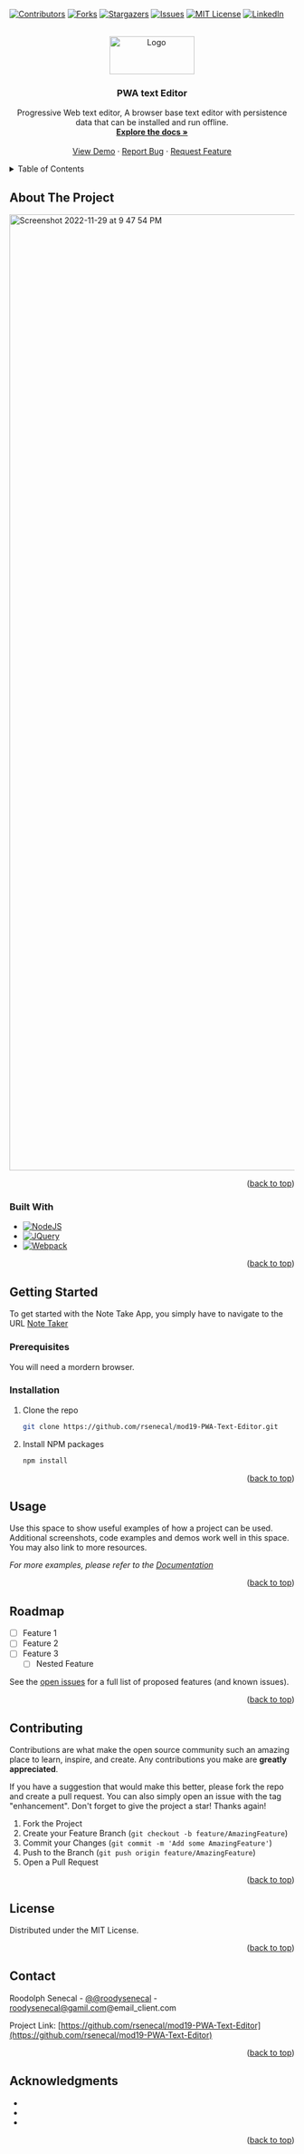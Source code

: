 <!-- Improved compatibility of back to top link: See: https://github.com/othneildrew/Best-README-Template/pull/73 -->
<!-- REPLACE  "mod19-PWA-Text-Editor" with the name of the project on github
		REPLACE: "PWA text Editor" with the literal name of the project
		REPLACE  "Progressive Web text editor, A browser base text editor with persistence data that can be installed and run offline." with a brief description of your project --> 

<a name="readme-top"></a>
[![Contributors][contributors-shield]][contributors-url]
[![Forks][forks-shield]][forks-url]
[![Stargazers][stars-shield]][stars-url]
[![Issues][issues-shield]][issues-url]
[![MIT License][license-shield]][license-url]
[![LinkedIn][linkedin-shield]][linkedin-url]



<!-- PROJECT LOGO -->
<br />
<div align="center">
  <a href="https://github.com/rsenecal/mod19-PWA-Text-Editor">
    <img src="https://user-images.githubusercontent.com/50510/204894029-b345fde6-72d9-426e-b36f-3b8e612ad50e.png" alt="Logo" width="150" height="67">
  </a>


<!-- Project Name -->
<h3 align="center">PWA text Editor</h3>

  <p align="center">
    Progressive Web text editor, A browser base text editor with persistence data that can be installed and run offline.
    <br />
    <a href="https://github.com/rsenecal/mod19-PWA-Text-Editor"><strong>Explore the docs »</strong></a>
    <br />
    <br />
    <a href="https://github.com/rsenecal/mod19-PWA-Text-Editor">View Demo</a>
    ·
    <a href="https://github.com/rsenecal/mod19-PWA-Text-Editor/issues">Report Bug</a>
    ·
    <a href="https://github.com/rsenecal/mod19-PWA-Text-Editor/issues">Request Feature</a>
  </p>
</div>



<!-- TABLE OF CONTENTS -->
<details>
  <summary>Table of Contents</summary>
  <ol>
    <li>
      <a href="#about-the-project">About The Project</a>
      <ul>
        <li><a href="#built-with">Built With</a></li>
      </ul>
    </li>
    <li>
      <a href="#getting-started">Getting Started</a>
      <ul>
        <li><a href="#prerequisites">Prerequisites</a></li>
        <li><a href="#installation">Installation</a></li>
      </ul>
    </li>
    <li><a href="#usage">Usage</a></li>
    <li><a href="#roadmap">Roadmap</a></li>
    <li><a href="#contributing">Contributing</a></li>
    <li><a href="#license">License</a></li>
    <li><a href="#contact">Contact</a></li>
    <li><a href="#acknowledgments">Acknowledgments</a></li>
  </ol>
</details>



<!-- ABOUT THE PROJECT -->
## About The Project

<img width="1686" alt="Screenshot 2022-11-29 at 9 47 54 PM" src="https://user-images.githubusercontent.com/50510/204895138-48b285c3-c865-432b-95ea-aed7c57a0587.png">

<p align="right">(<a href="#readme-top">back to top</a>)</p>



### Built With

* [![NodeJS][Node.js]][Node-url]
* [![JQuery][JQuery.com]][JQuery-url]
* [![Webpack][Webpackjs.com]][Webpack-url]

<p align="right">(<a href="#readme-top">back to top</a>)</p>



<!-- GETTING STARTED -->
## Getting Started

To get started with the Note Take App, you simply have to navigate to the URL [Note Taker](https://roody-mod19-PWA-Text-Editor.herokuapp.com/)

### Prerequisites

You will need a mordern browser. 

### Installation

1. Clone the repo
   ```sh
   git clone https://github.com/rsenecal/mod19-PWA-Text-Editor.git
   ```
2. Install NPM packages
   ```sh
   npm install
   ```


<p align="right">(<a href="#readme-top">back to top</a>)</p>

<!-- USAGE EXAMPLES -->
## Usage

Use this space to show useful examples of how a project can be used. Additional screenshots, code examples and demos work well in this space. You may also link to more resources.

_For more examples, please refer to the [Documentation](https://github.com/rsenecal/mod19-PWA-Text-Editor/wiki)_

<p align="right">(<a href="#readme-top">back to top</a>)</p>



<!-- ROADMAP -->
## Roadmap

- [ ] Feature 1
- [ ] Feature 2
- [ ] Feature 3
    - [ ] Nested Feature

See the [open issues](https://github.com/rsenecal/mod19-PWA-Text-Editor/issues) for a full list of proposed features (and known issues).

<p align="right">(<a href="#readme-top">back to top</a>)</p>



<!-- CONTRIBUTING -->
## Contributing

Contributions are what make the open source community such an amazing place to learn, inspire, and create. Any contributions you make are **greatly appreciated**.

If you have a suggestion that would make this better, please fork the repo and create a pull request. You can also simply open an issue with the tag "enhancement".
Don't forget to give the project a star! Thanks again!

1. Fork the Project
2. Create your Feature Branch (`git checkout -b feature/AmazingFeature`)
3. Commit your Changes (`git commit -m 'Add some AmazingFeature'`)
4. Push to the Branch (`git push origin feature/AmazingFeature`)
5. Open a Pull Request

<p align="right">(<a href="#readme-top">back to top</a>)</p>



<!-- LICENSE -->
## License

Distributed under the MIT License. 

<p align="right">(<a href="#readme-top">back to top</a>)</p>



<!-- CONTACT -->
## Contact

Roodolph Senecal - [@@roodysenecal](https://twitter.com/@roodysenecal) - roodysenecal@gamil.com@email_client.com

Project Link: [https://github.com/rsenecal/mod19-PWA-Text-Editor](https://github.com/rsenecal/mod19-PWA-Text-Editor)

<p align="right">(<a href="#readme-top">back to top</a>)</p>



<!-- ACKNOWLEDGMENTS -->
## Acknowledgments

* []()
* []()
* []()

<p align="right">(<a href="#readme-top">back to top</a>)</p>



<!-- MARKDOWN LINKS & IMAGES -->
<!-- https://www.markdownguide.org/basic-syntax/#reference-style-links -->
[contributors-shield]: https://img.shields.io/github/contributors/rsenecal/mod19-PWA-Text-Editor.svg?style=for-the-badge
[contributors-url]: https://github.com/rsenecal/mod19-PWA-Text-Editor/graphs/contributors
[forks-shield]: https://img.shields.io/github/forks/rsenecal/mod19-PWA-Text-Editor.svg?style=for-the-badge
[forks-url]: https://github.com/rsenecal/mod19-PWA-Text-Editor/network/members
[stars-shield]: https://img.shields.io/github/stars/rsenecal/mod19-PWA-Text-Editor.svg?style=for-the-badge
[stars-url]: https://github.com/rsenecal/mod19-PWA-Text-Editor/stargazers
[issues-shield]: https://img.shields.io/github/issues/rsenecal/mod19-PWA-Text-Editor.svg?style=for-the-badge
[issues-url]: https://github.com/rsenecal/mod19-PWA-Text-Editor/issues
[license-shield]: https://img.shields.io/github/license/rsenecal/mod19-PWA-Text-Editor.svg?style=for-the-badge
[license-url]: https://github.com/rsenecal/mod19-PWA-Text-Editor/blob/master/LICENSE.txt
[linkedin-shield]: https://img.shields.io/badge/-LinkedIn-black.svg?style=for-the-badge&logo=linkedin&colorB=555
[linkedin-url]: https://linkedin.com/in/linkedin_username
[product-screenshot]: images/screenshot.png
[Next.js]: https://img.shields.io/badge/next.js-000000?style=for-the-badge&logo=nextdotjs&logoColor=white
[Next-url]: https://nextjs.org/
[Node.js]: https://img.shields.io/badge/NodeJS-NodeJS-green
[Node-url]: https://https://nodejs.org/
[React.js]: https://img.shields.io/badge/React-20232A?style=for-the-badge&logo=react&logoColor=61DAFB
[React-url]: https://reactjs.org/
[Vue.js]: https://img.shields.io/badge/Vue.js-35495E?style=for-the-badge&logo=vuedotjs&logoColor=4FC08D
[Vue-url]: https://vuejs.org/
[Angular.io]: https://img.shields.io/badge/Angular-DD0031?style=for-the-badge&logo=angular&logoColor=white
[Angular-url]: https://angular.io/
[Svelte.dev]: https://img.shields.io/badge/Svelte-4A4A55?style=for-the-badge&logo=svelte&logoColor=FF3E00
[Svelte-url]: https://svelte.dev/
[Laravel.com]: https://img.shields.io/badge/Laravel-FF2D20?style=for-the-badge&logo=laravel&logoColor=white
[Laravel-url]: https://laravel.com
[Bootstrap.com]: https://img.shields.io/badge/Bootstrap-563D7C?style=for-the-badge&logo=bootstrap&logoColor=white
[Bootstrap-url]: https://getbootstrap.com
[JQuery.com]: https://img.shields.io/badge/jQuery-0769AD?style=for-the-badge&logo=jquery&logoColor=white
[JQuery-url]: https://jquery.com 
[Webpack-url]: https://webpack.js.org/
[Webpackjs.com]: https://img.shields.io/badge/webpack-62a8d7?style=for-the-badge&logo=Webpack&logoColor=#8DD6F9

